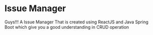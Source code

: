 # Issue Manager
Guys!!! A Issue Manager That is created using ReactJS and Java Spring Boot which give you a good understanding in CRUD operation 

